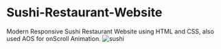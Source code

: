 # Sushi-Restaurant-Website
Modern Responsive Sushi Restaurant Website using HTML and CSS, also used AOS for onScroll Animation.
![sushi](https://github.com/1NF1N17YX/Sushi-Restaurant-Website/assets/131818684/864ae3f1-ab37-44f1-ade9-afca210830c6)
